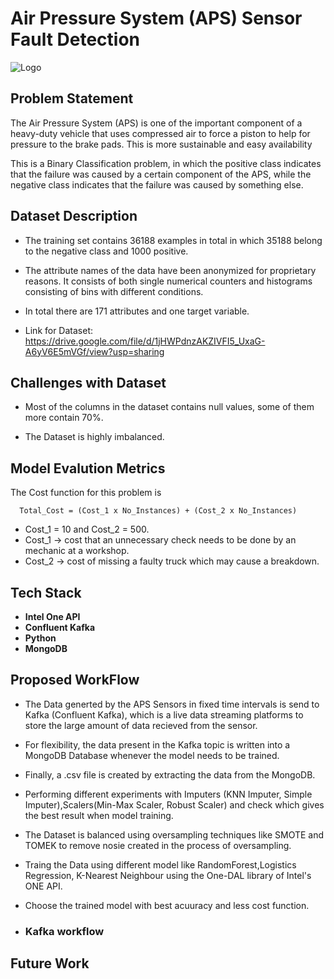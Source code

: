
# Air Pressure System (APS) Sensor Fault Detection

![Logo](https://www.intel.com/content/dam/develop/public/us/en/images/thumbnails/tool-thumbnail-beta-oneapi-logo.jpg)

## Problem Statement
The Air Pressure System (APS) is one of the important component of a heavy-duty vehicle that uses compressed air to force a piston to help for pressure to the brake pads. This is more sustainable and easy availability

This is a Binary Classification problem, in which the positive class indicates that the failure was caused by a certain component of the APS, while the negative class indicates that the failure was caused by something else.


## Dataset Description
- The training set contains 36188 examples in total in which 35188 belong to the negative class and 1000 positive.

- The attribute names of the data have been anonymized for proprietary reasons. It consists of both single numerical counters and histograms consisting of bins with different conditions.

- In total there are 171 attributes and one target variable.
- Link for Dataset: https://drive.google.com/file/d/1jHWPdnzAKZIVFI5_UxaG-A6yV6E5mVGf/view?usp=sharing

## Challenges with Dataset

- Most of the columns in the dataset contains null values, some of them more contain 70%. 

- The Dataset is highly imbalanced.

## Model Evalution Metrics
The Cost function for this problem is 
```
  Total_Cost = (Cost_1 x No_Instances) + (Cost_2 x No_Instances)
```

- Cost_1 = 10 and Cost_2 = 500.
- Cost_1 → cost that an unnecessary check needs to be done by an mechanic at a workshop.                     
- Cost_2 → cost of missing a faulty truck which may cause a breakdown.





## Tech Stack 

- **Intel One API**
- **Confluent Kafka**
- **Python**
- **MongoDB**


## Proposed WorkFlow

- The Data generted by the APS Sensors in fixed time intervals is send to Kafka (Confluent Kafka), which is a live data streaming platforms to store the large amount of data recieved from the sensor.

- For flexibility, the data present in the Kafka topic is written into a MongoDB Database whenever the model needs to be trained.

- Finally, a .csv file is created by extracting the data from the MongoDB.

- Performing different experiments with Imputers (KNN Imputer, Simple Imputer),Scalers(Min-Max Scaler, Robust Scaler) and check which gives the best result when model training.

- The Dataset is balanced using oversampling techniques like SMOTE and TOMEK to remove nosie created in the process of oversampling.

- Traing the Data using different model like RandomForest,Logistics Regression, K-Nearest Neighbour using the One-DAL library of Intel's ONE API. 

- Choose the trained model with best acuuracy and less cost function.

- ### Kafka workflow


## Future Work




